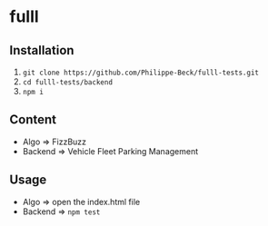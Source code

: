 # fulll

## Installation

1. `git clone https://github.com/Philippe-Beck/fulll-tests.git`
2. `cd fulll-tests/backend`
3. `npm i`

## Content

- Algo => FizzBuzz
- Backend => Vehicle Fleet Parking Management

## Usage

- Algo => open the index.html file
- Backend => `npm test`
